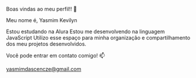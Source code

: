 Boas vindas ao meu perfil!! 💙

Meu nome é, Yasmim Kevilyn

Estou estudando na Alura
Estou me desenvolvendo na linguagem JavaScript
Utilizo esse espaço para minha organização e compartilhamento dos meu projetos desenvolvidos.

Você pode entrar em contato comigo! 📫

yasmimdascencze@gmail.com
